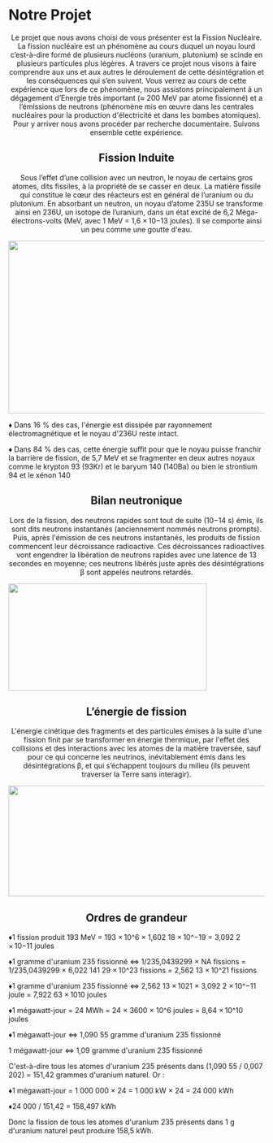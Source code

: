 <h1> Notre Projet </h1>
<p style="text-align:center;">   Le projet que nous avons choisi de vous présenter est la Fission Nucléaire. La fission nucléaire est un phénomène au cours duquel un noyau lourd c’est-à-dire formé de plusieurs nucléons (uranium, plutonium) se scinde en plusieurs particules plus légères. A travers ce projet nous visons à faire comprendre aux uns et aux autres le déroulement de cette désintégration et les conséquences qui s’en suivent. Vous verrez au cours de cette expérience que lors de ce phénomène, nous assistons principalement à un dégagement d’Energie très important (≈ 200 MeV par atome fissionné) et a l’émissions de neutrons (phénomène mis en œuvre dans les centrales nucléaires pour la production d'électricité et dans les bombes atomiques). Pour y arriver nous avons procéder par recherche documentaire. Suivons ensemble cette expérience.</p>

<h2 style="text-align:center;">Fission Induite</h2>
<p style="text-align:center;">Sous l’effet d’une collision avec un neutron, le noyau de certains gros atomes, dits fissiles, à la propriété de se casser en deux. La matière fissile qui constitue le cœur des réacteurs est en général de l’uranium ou du plutonium. En absorbant un neutron, un noyau d’atome 235U se transforme ainsi en 236U, un isotope de l’uranium, dans un état excité de 6,2 Méga-électrons-volts (MeV, avec 1 MeV = 1,6 × 10−13 joules). Il se comporte ainsi un peu comme une goutte d'eau.</p>
<img src="https://cdn.futura-sciences.com/buildsv6/images/mediumoriginal/3/4/6/346d715d4e_27200_2462-fission-universite-maine.jpg" width="601" height="340">
<p> &diams; Dans 16 % des cas, l'énergie est dissipée par rayonnement électromagnétique et le noyau d'236U reste intact.</p>
<p> &diams; Dans 84 % des cas, cette énergie suffit pour que le noyau puisse franchir la barrière de fission, de 5,7 MeV et se fragmenter en deux autres noyaux comme le krypton 93 (93Kr) et le baryum 140 (140Ba) ou bien le strontium 94 et le xénon 140 </p>

<h2 style="text-align:center;">Bilan neutronique</h2>
<p style="text-align:center;">Lors de la fission, des neutrons rapides sont tout de suite (10−14 s) émis, ils sont dits neutrons instantanés (anciennement nommés neutrons prompts). Puis, après l'émission de ces neutrons instantanés, les produits de fission commencent leur décroissance radioactive. Ces décroissances radioactives vont engendrer la libération de neutrons rapides avec une latence de 13 secondes en moyenne; ces neutrons libérés juste après des désintégrations β sont appelés neutrons retardés.</p>

<img src="https://lh3.googleusercontent.com/0q9Gd0RI15XrgSksdscdH4MMC-seioS4ekQ8UgwrLQ_d8KvR7qgWLp5KOG46CIYVs1gmBNMYRX4IVDmX9NDavyBiuKvEhj88CpkrVzrqb21VkPMWr0GZSMDET8nJI1rAsvHUjKir" style="width:390px;height:211px;">

<h2 style="text-align:center;">L’énergie de fission</h2>
<p style="text-align:center;">L'énergie cinétique des fragments et des particules émises à la suite d'une fission finit par se transformer en énergie thermique, par l'effet des collisions et des interactions avec les atomes de la matière traversée, sauf pour ce qui concerne les neutrinos, inévitablement émis dans les désintégrations β, et qui s’échappent toujours du milieu (ils peuvent traverser la Terre sans interagir).</p>
<img src="https://lh3.googleusercontent.com/1Ces9aOCK3GRdpe2YVs6m4ZZuDZELQ2qqdwj4N_m_MtL2TjTVjMFqN-B3W4L4Wlo39DN4jAzQILdLgZlNuwjIQYdn6eB-IS6rZQ_lt85" width="512" height="218">
<h2 style="text-align:center;">Ordres de grandeur</h2>
<p> &diams;1 fission produit 193 MeV = 193 × 10^6 × 1,602 18 × 10^−19 = 3,092 2 × 10−11 joules</p>
<p> &diams;1 gramme d'uranium 235 fissionné ⇔ 1/235,0439299 × NA fissions = 1/235,0439299 × 6,022 141 29 × 10^23 fissions = 2,562 13 × 10^21 fissions</p>
<p> &diams;1 gramme d'uranium 235 fissionné ⇔ 2,562 13 × 1021 × 3,092 2 × 10^−11 joule = 7,922 63 × 1010 joules</p>
<p> &diams;1 mégawatt-jour = 24 MWh = 24 × 3600 × 10^6 joules = 8,64 × 10^10 joules</p>
<p> &diams;1 mégawatt-jour ⇔ 1,090 55 gramme d'uranium 235 fissionné</p>
<p> 1 mégawatt-jour ⇔ 1,09 gramme d'uranium 235 fissionné </p>
<p> C'est-à-dire tous les atomes d'uranium 235 présents dans (1,090 55 / 0,007 202) = 151,42 grammes d'uranium naturel. Or : </p>
<p> &diams;1 mégawatt-jour = 1 000 000 × 24 = 1 000 kW × 24 = 24 000 kWh</p>
<p> &diams;24 000 / 151,42 = 158,497 kWh</p>
<p>Donc la fission de tous les atomes d'uranium 235 présents dans 1 g d'uranium naturel peut produire 158,5 kWh.</p>
